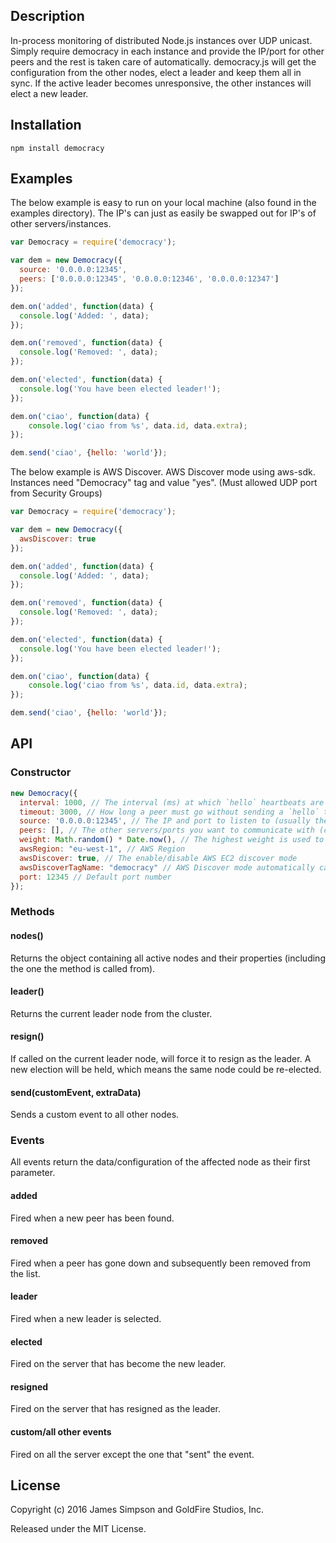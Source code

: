 ## Description
In-process monitoring of distributed Node.js instances over UDP unicast. Simply require democracy in each instance and provide the IP/port for other peers and the rest is taken care of automatically. democracy.js will get the configuration from the other nodes, elect a leader and keep them all in sync. If the active leader becomes unresponsive, the other instances will elect a new leader.

## Installation
```
npm install democracy
```

## Examples
The below example is easy to run on your local machine (also found in the examples directory). The IP's can just as easily be swapped out for IP's of other servers/instances.

```javascript
var Democracy = require('democracy');

var dem = new Democracy({
  source: '0.0.0.0:12345',
  peers: ['0.0.0.0:12345', '0.0.0.0:12346', '0.0.0.0:12347']
});

dem.on('added', function(data) {
  console.log('Added: ', data);
});

dem.on('removed', function(data) {
  console.log('Removed: ', data);
});

dem.on('elected', function(data) {
  console.log('You have been elected leader!');
});

dem.on('ciao', function(data) {
    console.log('ciao from %s', data.id, data.extra);
});

dem.send('ciao', {hello: 'world'});

```

The below example is AWS Discover. AWS Discover mode using aws-sdk. Instances need "Democracy" tag and value "yes". (Must allowed UDP port from Security Groups)

```javascript
var Democracy = require('democracy');

var dem = new Democracy({
  awsDiscover: true
});

dem.on('added', function(data) {
  console.log('Added: ', data);
});

dem.on('removed', function(data) {
  console.log('Removed: ', data);
});

dem.on('elected', function(data) {
  console.log('You have been elected leader!');
});

dem.on('ciao', function(data) {
    console.log('ciao from %s', data.id, data.extra);
});

dem.send('ciao', {hello: 'world'});

```

## API
### Constructor
```javascript
new Democracy({
  interval: 1000, // The interval (ms) at which `hello` heartbeats are sent to the other peers.
  timeout: 3000, // How long a peer must go without sending a `hello` to be considered down.
  source: '0.0.0.0:12345', // The IP and port to listen to (usually the local IP).
  peers: [], // The other servers/ports you want to communicate with (can be on the same or different server).
  weight: Math.random() * Date.now(), // The highest weight is used to determine the new leader. Must be unique for each node.
  awsRegion: "eu-west-1", // AWS Region
  awsDiscover: true, // The enable/disable AWS EC2 discover mode
  awsDiscoverTagName: "democracy" // AWS Discover mode automatically catch instances by this tag.
  port: 12345 // Default port number
});
```

### Methods
#### nodes()
Returns the object containing all active nodes and their properties (including the one the method is called from).
#### leader()
Returns the current leader node from the cluster.
#### resign()
If called on the current leader node, will force it to resign as the leader. A new election will be held, which means the same node could be re-elected.
#### send(customEvent, extraData)
Sends a custom event to all other nodes.

### Events
All events return the data/configuration of the affected node as their first parameter.

#### added
Fired when a new peer has been found.
#### removed
Fired when a peer has gone down and subsequently been removed from the list.
#### leader
Fired when a new leader is selected.
#### elected
Fired on the server that has become the new leader.
#### resigned
Fired on the server that has resigned as the leader.
#### custom/all other events
Fired on all the server except the one that "sent" the event.

## License
Copyright (c) 2016 James Simpson and GoldFire Studios, Inc.

Released under the MIT License.
